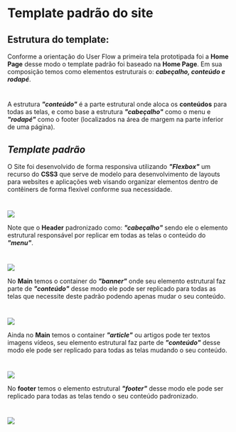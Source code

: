 # Template padrão do site

## Estrutura do template:
Conforme a orientação do User Flow a primeira tela prototipada foi a **Home Page** desse modo o template padrão foi baseado na **Home Page**. Em sua composição temos como elementos estruturais o: ***cabeçalho, conteúdo e rodapé***.
#
A estrutura ***"conteúdo"*** é a parte estrutural onde aloca os **conteúdos** para todas as telas, e como base a estrutura ***"cabeçalho"*** como o menu e ***"rodapé"*** como o footer (localizados na área de margem na parte inferior de uma página). 
##
 
## ***Template padrão***

 O Site foi desenvolvido de forma responsiva utilizando ***"Flexbox"*** um recurso do **CSS3** que serve de modelo para desenvolvimento de layouts para websites e aplicações web visando organizar elementos dentro de contêiners de forma flexível conforme sua necessidade.
 
 #

<img src="https://user-images.githubusercontent.com/86859418/174415194-7664f7ee-a460-4060-96a4-2d91021ddeb9.jpg">

Note que o **Header** padronizado como:  ***"cabeçalho"*** sendo ele o elemento estrutural responsável por replicar em todas as telas o conteúdo do ***"menu"***. 

#

<img src="https://user-images.githubusercontent.com/86859418/174416869-7ad8b628-0469-432e-8b0a-8946b38764ec.jpg">

No **Main** temos o container do ***"banner"*** onde seu elemento estrutural faz parte de ***"conteúdo"*** desse modo ele pode ser replicado para todas as telas que necessite deste padrão podendo apenas mudar o seu conteúdo. 

#

<img src="https://user-images.githubusercontent.com/86859418/174416890-35f54399-f891-4af3-bd0e-7478c224511b.jpg">

Ainda no **Main** temos o container ***"article"*** ou artigos pode ter textos imagens vídeos, seu elemento estrutural faz parte de ***"conteúdo"*** desse modo ele pode ser replicado para todas as telas mudando o seu conteúdo. 

#

<img src="https://user-images.githubusercontent.com/86859418/174416904-25a9fb42-5584-406f-9727-36bcb5e7d857.jpg">

No **footer** temos o elemento estrutural ***"footer"*** desse modo ele pode ser replicado para todas as telas tendo o seu conteúdo padronizado. 

#

<img src="https://user-images.githubusercontent.com/86859418/174416910-f28889f6-0204-409f-a083-d85c563de319.jpg">
